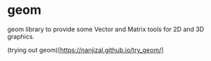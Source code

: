 # geom
geom library to provide some Vector and Matrix tools for 2D and 3D graphics.

(trying out geom)[https://nanjizal.github.io/try_geom/]

